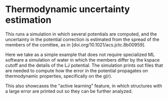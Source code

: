 Thermodynamic uncertainty estimation
====================================

This runs a simulation in which several potentials are computed, and 
the uncertainty in the potential correction is estimated from the spread of the
members of the comittee, as in [doi.org/10.1021/acs.jctc.8b00959].

Here we take as a simple example that does not require specialized ML software
a simulation of water in which the members differ by the kspace cutoff and the
details of the LJ potential.
The simulation prints out files that are needed to compute how the error in the 
potential propagates on thermodynamic properties, specifically on the g(r).

This also showcases the "active learning" feature, in which structures
with a large error are printed out so they can be further analyzed.
